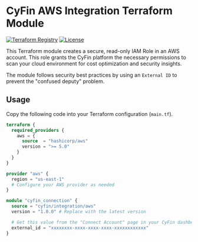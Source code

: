 # CyFin AWS Integration Terraform Module

[![Terraform Registry](https://img.shields.io/badge/Terraform-Registry-blue?style=flat-square)](https://registry.terraform.io/modules/cyfin/integration/aws)
[![License](https://img.shields.io/badge/License-MIT-green.svg?style=flat-square)](LICENSE)

This Terraform module creates a secure, read-only IAM Role in an AWS account. This role grants the CyFin platform the necessary permissions to scan your cloud environment for cost optimization and security insights.

The module follows security best practices by using an `External ID` to prevent the "confused deputy" problem.

## Usage

Copy the following code into your Terraform configuration (`main.tf`).

```terraform
terraform {
  required_providers {
    aws = {
      source  = "hashicorp/aws"
      version = ">= 5.0"
    }
  }
}

provider "aws" {
  region = "us-east-1"
  # Configure your AWS provider as needed
}

module "cyfin_connection" {
  source = "cyfin/integration/aws"
  version = "1.0.0" # Replace with the latest version

  # Get this value from the "Connect Account" page in your CyFin dashboard.
  external_id = "xxxxxxxx-xxxx-xxxx-xxxx-xxxxxxxxxxxx"
}
```
